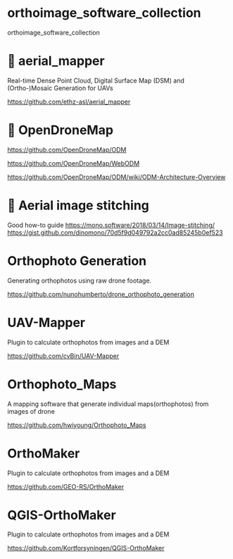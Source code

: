 # orthoimage_software_collection
orthoimage_software_collection

# :star2: aerial_mapper

Real-time Dense Point Cloud, Digital Surface Map (DSM) and (Ortho-)Mosaic Generation for UAVs

https://github.com/ethz-asl/aerial_mapper

# :star2: OpenDroneMap
https://github.com/OpenDroneMap/ODM

https://github.com/OpenDroneMap/WebODM

https://github.com/OpenDroneMap/ODM/wiki/ODM-Architecture-Overview

# :star2: Aerial image stitching 
Good how-to guide
https://mono.software/2018/03/14/Image-stitching/
https://gist.github.com/dinomono/70d5f9d049792a2cc0ad85245b0ef523

# Orthophoto Generation

Generating orthophotos using raw drone footage.

https://github.com/nunohumberto/drone_orthophoto_generation

# UAV-Mapper
Plugin to calculate orthophotos from images and a DEM

https://github.com/cvBin/UAV-Mapper

# Orthophoto_Maps

A mapping software that generate individual maps(orthophotos) from images of drone

https://github.com/hwiyoung/Orthophoto_Maps


# OrthoMaker

Plugin to calculate orthophotos from images and a DEM

https://github.com/GEO-RS/OrthoMaker

# QGIS-OrthoMaker

Plugin to calculate orthophotos from images and a DEM

https://github.com/Kortforsyningen/QGIS-OrthoMaker

